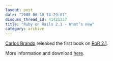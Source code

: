 ```yaml
---
layout: post
date: "2008-06-10 14:29:01"
disquss_thread_id: 41421337
title: "Ruby on Rails 2.1 - What’s new"
category: archive
---
```

[Carlos Brando](http://www.nomedojogo.com/) released the first book on [RoR 2.1](http://weblog.rubyonrails.org/2008/6/1/rails-2-1-time-zones-dirty-caching-gem-dependencies-caching-etc).

More information and download [here](http://www.nomedojogo.com/2008/06/09/new-free-book-ruby-on-rails-21-whats-new/trackback/).
